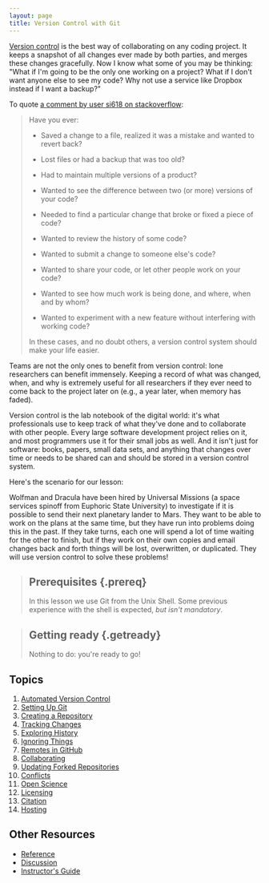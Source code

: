 ```yaml
---
layout: page
title: Version Control with Git
---
```


[Version control](reference.html#version-control) is the best way of collaborating on any coding project. It keeps a snapshot of all changes ever made by both parties, and merges these changes gracefully. Now I know what some of you may be thinking: "What if I'm going to be the only one working on a project? What if I don't want anyone else to see my code? Why not use a service like Dropbox instead if I want a backup?"

To quote [a comment by user si618 on stackoverflow](http://stackoverflow.com/a/1408464):

> Have you ever:
>
> + Saved a change to a file, realized it was a mistake and wanted to revert back?
>
> + Lost files or had a backup that was too old?
>
> + Had to maintain multiple versions of a product?
>
> + Wanted to see the difference between two (or more) versions of your code?
>
> + Needed to find a particular change that broke or fixed a piece of code?
>
> + Wanted to review the history of some code?
>
> + Wanted to submit a change to someone else's code?
>
> + Wanted to share your code, or let other people work on your code?
>
> + Wanted to see how much work is being done, and where, when and by whom?
>
> + Wanted to experiment with a new feature without interfering with working code?
>
> In these cases, and no doubt others, a version control system should make your life easier. 

Teams are not the only ones to benefit from version control: lone
researchers can benefit immensely.  Keeping a record of what was
changed, when, and why is extremely useful for all researchers if they
ever need to come back to the project later on (e.g., a year later,
when memory has faded).

Version control is the lab notebook of the digital world: it's what
professionals use to keep track of what they've done and to
collaborate with other people.  Every large software development
project relies on it, and most programmers use it for their small jobs
as well.  And it isn't just for software: books,
papers, small data sets, and anything that changes over time or needs
to be shared can and should be stored in a version control system.


Here's the scenario for our lesson:

Wolfman and Dracula have been hired by Universal Missions (a space
services spinoff from Euphoric State University) to investigate if it
is possible to send their next planetary lander to Mars.  They want to
be able to work on the plans at the same time, but they have run into
problems doing this in the past.  If they take turns, each one will
spend a lot of time waiting for the other to finish, but if they work
on their own copies and email changes back and forth things will be
lost, overwritten, or duplicated. They will use version control to solve
these problems!

> ## Prerequisites {.prereq}
>
> In this lesson we use Git from the Unix Shell.
> Some previous experience with the shell is expected,
> *but isn't mandatory*.

> ## Getting ready {.getready}
>
> Nothing to do: you're ready to go!

## Topics

1.  [Automated Version Control](01-basics.html)
2.  [Setting Up Git](02-setup.html)
3.  [Creating a Repository](03-create.html)
4.  [Tracking Changes](04-changes.html)
5.  [Exploring History](05-history.html)
6.  [Ignoring Things](06-ignore.html)
7.  [Remotes in GitHub](07-github.html)
8.  [Collaborating](08-collab_through_forks.html)
9.  [Updating Forked Repositories](08.5-rebasing.html)
9.  [Conflicts](09-conflict.html)
10. [Open Science](10-open.html)
11. [Licensing](11-licensing.html)
12. [Citation](12-citation.html)
13. [Hosting](13-hosting.html)

## Other Resources

*   [Reference](reference.html)
*   [Discussion](discussion.html)
*   [Instructor's Guide](instructors.html)
